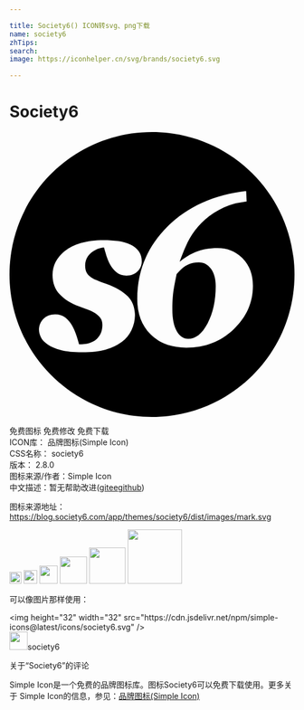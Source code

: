 ```yaml
---

title: Society6() ICON转svg、png下载
name: society6
zhTips: 
search: 
image: https://iconhelper.cn/svg/brands/society6.svg

---
```


# Society6  <small style="font-size: 60%;font-weight: 100"></small>

<div id="svg" class="svg-wrap">
<svg role="img" viewBox="0 0 24 24" xmlns="http://www.w3.org/2000/svg"><title>Society6 icon</title><path d="M12 0C5.373 0 0 5.373 0 12s5.373 12 12 12 12-5.373 12-12S18.627 0 12 0zm7.928 4.966l.042.876-.916.157c-.705.194-1.32.465-1.843.813s-.966.73-1.33 1.148a6.147 6.147 0 0 0-.888 1.339l-.016.036c-.243.506-.459 1.04-.65 1.599a4.992 4.992 0 0 1 1.31-.812l.033-.012c.521-.223 1.141-.335 1.864-.335.839 0 1.543.296 2.111.884s.853 1.355.853 2.298c0 1.409-.541 2.628-1.624 3.659s-2.414 1.547-3.992 1.547c-1.255 0-2.256-.374-3.003-1.122s-1.12-1.743-1.12-2.981c0-2.363.84-4.387 2.52-6.073s3.895-2.692 6.65-3.023zM7.925 9.103c.435 0 .838.027 1.211.081.388.055.739.159 1.065.307l-.024-.01c.286.13.524.322.705.56l.003.004c.169.232.252.513.252.844s-.118.614-.356.852c-.237.238-.549.356-.933.356-.332 0-.607-.091-.828-.272s-.399-.394-.537-.642c-.137-.253-.247-.516-.327-.784s-.146-.493-.197-.674c-.401.024-.765.178-1.094.459s-.495.629-.495 1.046c0 .253.039.452.116.596s.184.265.311.358l.003.002c.162.115.348.217.544.296l.018.006c.151.069.431.177.714.279l.132.041c.778.288 1.365.635 1.76 1.038.321.328.509.742.569 1.241-.008-.117.117 1.109.018.183.002.056.006.113.006.171 0 .433-.097.847-.289 1.245s-.464.728-.818.992a4.26 4.26 0 0 1-1.336.646l-.03.007c-.516.147-1.172.221-1.967.221-.722 0-1.318-.061-1.789-.184s-.845-.282-1.12-.474c-.281-.193-.473-.398-.575-.617s-.155-.425-.155-.617c0-.349.125-.655.373-.916s.58-.391.991-.391c.344 0 .631.092.863.278.236.193.43.426.574.691l.006.012c.136.244.259.528.352.824l.009.032c.035.09.106.322.172.556l.034.139c.647 0 1.137-.144 1.469-.436s.498-.691.498-1.196c0-.222-.05-.408-.15-.558s-.234-.283-.399-.398c-.166-.108-.377-.213-.635-.315s-.513-.198-.765-.289c-.693-.246-1.24-.587-1.644-1.023s-.605-.978-.605-1.628v-.013c0-.391.093-.76.259-1.087l-.006.014c.17-.34.434-.654.794-.944.355-.276.804-.496 1.348-.661s1.179-.249 1.906-.249zm8.017 1.874c-.329 0-.64.066-.933.199s-.605.397-.934.792c-.04.183-.109.534-.21 1.055s-.152 1.162-.152 1.923c0 .778.123 1.384.365 1.82s.566.655.968.655c.626 0 1.168-.432 1.628-1.295h.002c.46-.864.69-1.912.69-3.144 0-.618-.134-1.108-.402-1.468s-.608-.538-1.022-.538z"/></svg>
</div>
<detail full-name='society6'></detail>

<div class="detail-page">
<p>
<span><span class="badge-success badge">免费图标</span> <span class="badge-success badge">免费修改</span>  <span class="badge-success badge">免费下载</span> </span>
<br/>
<span>
ICON库：
<span class="badge-secondary badge">品牌图标(Simple Icon)</span> 
</span>
<br/>
<span>
CSS名称：
<span class="badge-secondary badge">society6</span> 
</span>

<br/>
<span>
版本：
<span class="badge-secondary badge">2.8.0</span> 
</span>
<br/>
<span>图标来源/作者：<span class="badge-light badge">Simple Icon</span></span> 
<br/>
<span class="zh-detail">中文描述：暂无<span class="help-link"><span>帮助改进</span>(<a href="https://gitee.com/liuwave/icon-helper/edit/master/json/brands/society6.json" target="_blank" rel="noopener noreferrer">gitee</a><a href="https://github.com/liuwave/icon-helper/edit/master/json/brands/society6.json" target="_blank" rel="noopener noreferrer">github</a></span>)</span><br/>
</p>
</div><div class="description description alert alert-light"><p>图标来源地址：<a href="https://blog.society6.com/app/themes/society6/dist/images/mark.svg" target="_blank" rel="noopener noreferrer">https://blog.society6.com/app/themes/society6/dist/images/mark.svg</a></p></div>
<div class="alert alert-dark">
<img height="21" width="21" src="https://cdn.jsdelivr.net/npm/simple-icons@latest/icons/society6.svg" />
<img height="24" width="24" src="https://cdn.jsdelivr.net/npm/simple-icons@latest/icons/society6.svg" />
<img height="32" width="32" src="https://cdn.jsdelivr.net/npm/simple-icons@latest/icons/society6.svg" />
<img height="48" width="48" src="https://cdn.jsdelivr.net/npm/simple-icons@latest/icons/society6.svg" />
<img height="64" width="64" src="https://cdn.jsdelivr.net/npm/simple-icons@latest/icons/society6.svg" />
<img height="96" width="96" src="https://cdn.jsdelivr.net/npm/simple-icons@latest/icons/society6.svg" />

</div>
<div>
  <p>可以像图片那样使用：    
  </p>
  <div class="alert alert-primary" style="font-size: 14px">
    &lt;img height="32" width="32" src="https://cdn.jsdelivr.net/npm/simple-icons@latest/icons/society6.svg" /&gt;
    <copy-btn content='<img height="32" width="32" src="https://cdn.jsdelivr.net/npm/simple-icons@latest/icons/society6.svg" />'></copy-btn>
  </div>
  <div class="alert alert-secondary">
    <img height="32" width="32" src="https://cdn.jsdelivr.net/npm/simple-icons@latest/icons/society6.svg" />society6
    <copy-btn content="society6" btn-title="复制图标名称"></copy-btn>
  </div>
</div>

<Vssue title="关于“Society6”的评论" >关于“Society6”的评论</Vssue>


<div><p>Simple Icon是一个免费的品牌图标库。图标Society6可以免费下载使用。更多关于  Simple Icon的信息，参见：<a target="_blank" href="https://iconhelper.cn/brands.html">品牌图标(Simple Icon)</a>
</p></div>
